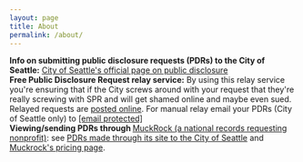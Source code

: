 ```yaml
---
layout: page
title: About
permalink: /about/
---
```


<div id="pdr_relay_service"><strong>Info on submitting public disclosure requests (PDRs) to the City of Seattle:</strong> <a href="http://www.seattle.gov/public-disclosure">City of Seattle's official page on public disclosure</a> </strong><br/><strong>Free Public Disclosure Request relay service:</strong> By using this relay service you're ensuring that if the City screws around with your request that they're really screwing with SPR and will get shamed online and maybe even sued. Relayed requests are <a href="">posted online</a>. For manual relay email your PDRs (City of Seattle only) to <a href="/cdn-cgi/l/email-protection#abc2c5cdc480dbcfd9d9cec7cad2ebd8cecadfdfc7cedbdec9c7c2c8d9cec8c4d9cfd885c4d9cc"><span class="__cf_email__" data-cfemail="c5acaba3aaeeb5a1b7b7a0a9a4bc85b6a0a4b1b1a9a0b5b0a7a9aca6b7a0a6aab7a1b6ebaab7a2">[email&#160;protected]</span><script data-cfhash='f9e31' type="text/javascript">/* <![CDATA[ */!function(t,e,r,n,c,a,p){try{t=document.currentScript||function(){for(t=document.getElementsByTagName('script'),e=t.length;e--;)if(t[e].getAttribute('data-cfhash'))return t[e]}();if(t&&(c=t.previousSibling)){p=t.parentNode;if(a=c.getAttribute('data-cfemail')){for(e='',r='0x'+a.substr(0,2)|0,n=2;a.length-n;n+=2)e+='%'+('0'+('0x'+a.substr(n,2)^r).toString(16)).slice(-2);p.replaceChild(document.createTextNode(decodeURIComponent(e)),c)}p.removeChild(t)}}catch(u){}}()/* ]]> */</script></a><br/><strong>Viewing/sending PDRs through </strong><a href="https://muckrock.com">MuckRock (a national records requesting nonprofit)</a></strong>: see <a href="https://www.muckrock.com/foi/list/?jurisdiction=69&sort=date_submitted&order=desc">PDRs made through its site to the City of Seattle</a> and <a href="https://www.muckrock.com/accounts/">Muckrock's pricing page</a>.</div>
<!--
  <div class="story"><h3>It's your civic duty to file public disclosure requests to the City of Seattle. Shame on you if you're not.</h3></div>
<div class="story"><h3>We must defeat enemies of transparency starting with Rep. Joan McBride, D-Kirkland.</h3><img src="/mcbride_enemy_of_transparency.jpg" /></div>
<div class="story"><h3>Catalog of Seattle Police no shows and horrible response times</h3></div>
<div class="story"><h3>Catalog of Seattle Police misconduct complaints</h3></div>
-->
<div class="widget" data-type="table" data-url="https://db.seattlepublicrecords.org/query/?q=" data-query="SELECT DATETIME, EMAILFROM, EMAILTO, SUBJECT FROM emails ORDER BY DATETIME DESC LIMIT 10">
  
</div>